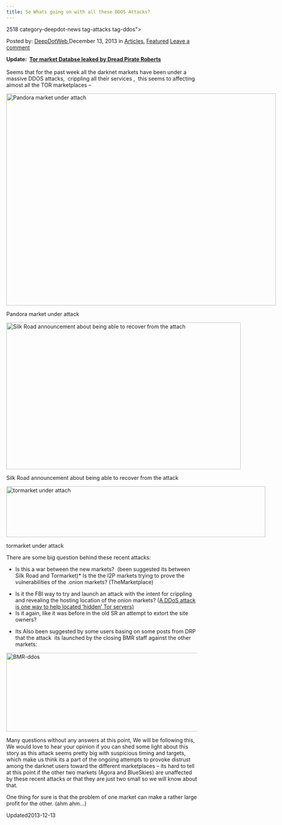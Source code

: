 ```yaml
---
title: So Whats going on with all these DDOS Attacks?
---
```

2518 category-deepdot-news tag-attacks tag-ddos">

<p class="post-meta">
<span>Posted by: <a href="https://www.deepdotweb.com/author/admin/" title="">DeepDotWeb </a></span>
<span>December 13, 2013</span>
<span>in <a href="https://www.deepdotweb.com/category/articles/" rel="category tag">Articles</a>, <a href="https://www.deepdotweb.com/category/deepdot-news/" rel="category tag">Featured</a></span>
<span><a href="https://www.deepdotweb.com/2013/12/13/so-whats-going-on-with-all-these-ddos-attacks/#respond">Leave a comment</a></span>
</p>
<div class="clear"></div>
<div class="entry">
<p><strong>Update:  <a href="http://www.deepdotweb.com/2013/12/14/tormarket-hacked-database-leaked-by-dread-pirate-roberts/">Tor market Databse leaked by Dread Pirate Roberts<br/>
</a></strong><br/>
    Seems that for the past week all the darknet markets have been under a massive DDOS attacks,  crippling all their services ,  this seems to affecting almost all the TOR marketplaces &#8211;</p>
<div id="attachment_2519" style="width: 721px" class="wp-caption aligncenter"><a href="http://www.deepdotweb.com/wp-content/uploads/2013/12/pandoraddos.jpg"><img class="size-full wp-image-2519" alt="Pandora market under attach" src="https://www.deepdotweb.com/wp-content/uploads/2013/12/pandoraddos.jpg" width="711" height="559" srcset="https://www.deepdotweb.com/wp-content/uploads/2013/12/pandoraddos.jpg 1067w, https://www.deepdotweb.com/wp-content/uploads/2013/12/pandoraddos-300x236.jpg 300w, https://www.deepdotweb.com/wp-content/uploads/2013/12/pandoraddos-1024x805.jpg 1024w" sizes="(max-width: 711px) 100vw, 711px"/></a><p class="wp-caption-text">Pandora market under attack</p></div>
<div id="attachment_2520" style="width: 628px" class="wp-caption aligncenter"><a href="http://www.deepdotweb.com/wp-content/uploads/2013/12/SR-Ddos-recovery.jpg"><img class="size-full wp-image-2520" alt="Silk Road announcement about being able to recover from the attach" src="https://www.deepdotweb.com/wp-content/uploads/2013/12/SR-Ddos-recovery.jpg" width="618" height="387" srcset="https://www.deepdotweb.com/wp-content/uploads/2013/12/SR-Ddos-recovery.jpg 1180w, https://www.deepdotweb.com/wp-content/uploads/2013/12/SR-Ddos-recovery-300x188.jpg 300w, https://www.deepdotweb.com/wp-content/uploads/2013/12/SR-Ddos-recovery-1024x642.jpg 1024w" sizes="(max-width: 618px) 100vw, 618px"/></a><p class="wp-caption-text">Silk Road announcement about being able to recover from the attack</p></div>
<div id="attachment_2521" style="width: 693px" class="wp-caption aligncenter"><a href="http://www.deepdotweb.com/wp-content/uploads/2013/12/Tormarket-ddos.jpg"><img class="size-full wp-image-2521" alt="tormarket under attach" src="https://www.deepdotweb.com/wp-content/uploads/2013/12/Tormarket-ddos.jpg" width="683" height="134" srcset="https://www.deepdotweb.com/wp-content/uploads/2013/12/Tormarket-ddos.jpg 1069w, https://www.deepdotweb.com/wp-content/uploads/2013/12/Tormarket-ddos-300x59.jpg 300w, https://www.deepdotweb.com/wp-content/uploads/2013/12/Tormarket-ddos-1024x201.jpg 1024w" sizes="(max-width: 683px) 100vw, 683px"/></a><p class="wp-caption-text">tormarket under attack</p></div>
<p>There are some big question behind these recent attacks:</p>
<ul>
<li>Is this a war between the new markets?  (been suggested its between Silk Road and Tormarket)* Is the the I2P markets trying to prove the vulnerabilities of the .onion markets? (TheMarketplace)</li>
</ul>
<ul>
<li>Is it the FBI way to try and launch an attack with the intent for crippling and revealing the hosting location of the onion markets? (<a href="http://www.onion-router.net/Publications/locating-hidden-servers.pdf">A DDoS attack is one way to help located &#8216;hidden&#8217; Tor servers)<br/>
</a></li>
<li>Is it again, like it was before in the old SR an attempt to extort the site owners?</li>
</ul>
<ul>
<li>Its Also been suggested by some users basing on some posts from DRP that the attack  its launched by the closing BMR staff against the other markets:</li>
</ul>
<p><a href="http://www.deepdotweb.com/wp-content/uploads/2013/12/BMR-ddos.jpg"><img class="aligncenter size-full wp-image-2523" alt="BMR-ddos" src="https://www.deepdotweb.com/wp-content/uploads/2013/12/BMR-ddos.jpg" width="765" height="208" srcset="https://www.deepdotweb.com/wp-content/uploads/2013/12/BMR-ddos.jpg 1180w, https://www.deepdotweb.com/wp-content/uploads/2013/12/BMR-ddos-300x82.jpg 300w, https://www.deepdotweb.com/wp-content/uploads/2013/12/BMR-ddos-1024x279.jpg 1024w" sizes="(max-width: 765px) 100vw, 765px"/></a></p>
<p>Many questions without any answers at this point, We will be following this,  We would love to hear your opinion if you can shed some light about this story as this attack seems pretty big with suspicious timing and targets, which make us think its a part of the ongoing attempts to provoke distrust among the darknet users toward the different marketplaces &#8211; its hard to tell at this point if the other two markets (Agora and BlueSkies) are unaffected by these recent attacks or that they are just two small so we will know about that.</p>
<p>One thing for sure is that the problem of one market can make a rather large profit for the other. (ahm ahm&#8230;)</p>
</div>
<span style="display:none"><a href="https://www.deepdotweb.com/tag/attacks/" rel="tag">attacks</a> <a href="https://www.deepdotweb.com/tag/ddos/" rel="tag">ddos</a></span> 
Updated2013-12-13
